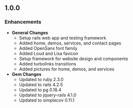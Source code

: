 ## 1.0.0

### Enhancements
- **General Changes**
  - Setup rails web app and testing framework
  - Added home, demos, services, and contact pages
  - Added OpenSans font family
  - Added Loud and Lisa favicon
  - Setup framework for website design and components
  - Added turbolinks transitions
  - Added pictures for home, demos, and services
- **Gem Changes**
  - Updated to ruby 2.3.0
  - Updated to rails 4.2.5
  - Updated to pg 0.18.4
  - Updated to jquery-rails 4.1.0
  - Updated to simplecov 0.11.1
